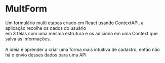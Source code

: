 # MultForm

Um formulário multi etapas criado em React usando ContextAPI, a aplicação recolhe os dados do usuário<br>
em 3 telas com uma mesma estrutura e os adiciona em uma Context que salva as informações.<br><br>
A ideia é aprender a criar uma forma mais intuitiva de cadastro, então não há o envio desses dados para uma API
